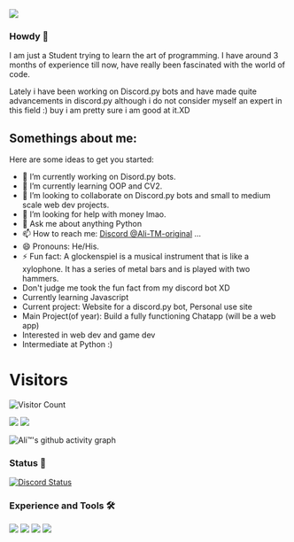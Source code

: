 <a href="https://github.com/anuraghazra/convoychat">
  <img align="center" src="https://camo.githubusercontent.com/9ad8cfe3215fff758ea74784f86ef0de25b6acfbd6a4fab19d9a13ff47b05843/68747470733a2f2f7265732e636c6f7564696e6172792e636f6d2f616e7572616768617a72612f696d6167652f75706c6f61642f76313539343930383234322f6c6f676f5f636373776d652e737667" />
</a>

### Howdy 👋

I am just a Student trying to learn the art of programming. I have around 3 months of experience till now, have really been fascinated with the world of code.

Lately i have been working on Discord.py bots and have made quite advancements in discord.py although i do not consider myself an expert in this field :) buy i am pretty sure i am good at it.XD
<!--
**Ali-TM-original/Ali-TM-original** is a ✨ _special_ ✨ repository because its `README.md` (this file) appears on your GitHub profile.
-->

## Somethings about me:
Here are some ideas to get you started:

- 🔭 I’m currently working on Disord.py bots.
- 🌱 I’m currently learning OOP and CV2.
- 👯 I’m looking to collaborate on Discord.py bots and small to medium scale web dev projects.
- 🤔 I’m looking for help with money lmao.
- 💬 Ask me about anything Python
- 📫 How to reach me: [Discord @Ali-TM-original](https://discord.com/users/410452466631442443) ...
- 😄 Pronouns: He/His.
- ⚡ Fun fact: A glockenspiel is a musical instrument that is like a xylophone. It has a series of metal bars and is played with two hammers.
- Don't judge me took the fun fact from my discord bot XD
- Currently learning Javascript
- Current project: Website for a discord.py bot, Personal use site
- Main Project(of year): Build a fully functioning Chatapp (will be a web app)
- Interested in web dev and game dev
- Intermediate at Python :)

# Visitors
![Visitor Count](https://profile-counter.glitch.me/{Ali-TM-original}/count.svg)


<img src="https://github-readme-stats.vercel.app/api?username=Ali-TM-original&&show_icons=true&title_color=6723D6&icon_color=bb2acf&text_color=daf7dc&bg_color=170B2B">

<img src="https://github-readme-stats.vercel.app/api/top-langs/?username=Ali-TM-original&theme=algolia">

![Ali™'s github activity graph](https://activity-graph.herokuapp.com/graph?username=Ali-TM-original&theme=dracula)

<h3 class="center">Status 📄</h3>
<a href="https://discord.com/users/410452466631442443"><img alt="Discord Status" src="https://discord.c99.nl/widget/theme-1/438672336921690112.png"></a>

<h3 class="center">Experience and Tools 🛠️</h3>
<img src="https://cdn.iconscout.com/icon/free/png-256/sqlite-282687.png" class="center">
<img src="https://img.shields.io/badge/VS%20Code-007acc?style=for-the-badge&logo=visual-studio-code&logoColor=white" class="center">
<img src="https://cdn.iconscout.com/icon/free/png-256/javascript-2038874-1720087.png" class="center">
<img src="https://img.icons8.com/color/452/nodejs.png">
<br>
